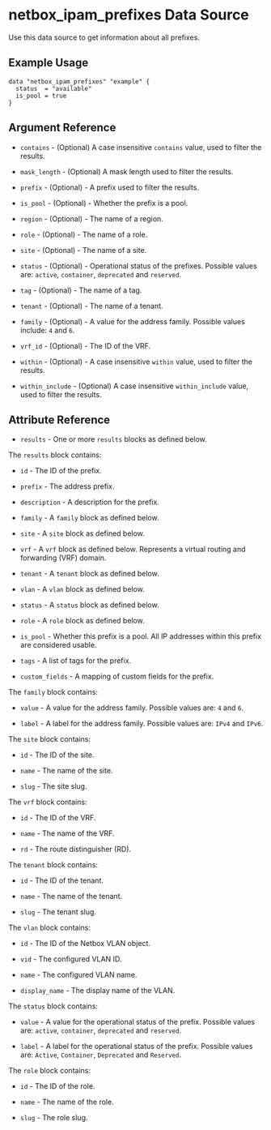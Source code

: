 # netbox_ipam_prefixes Data Source

Use this data source to get information about all prefixes.

## Example Usage

```hcl
data "netbox_ipam_prefixes" "example" {
  status  = "available"
  is_pool = true
}
```

## Argument Reference

* `contains` - (Optional) A case insensitive `contains` value, used to filter the results.

* `mask_length` - (Optional) A mask length used to filter the results.

* `prefix` - (Optional) - A prefix used to filter the results.

* `is_pool` - (Optional) - Whether the prefix is a pool.

* `region` - (Optional) - The name of a region.

* `role` - (Optional) - The name of a role.

* `site` - (Optional) - The name of a site.

* `status` - (Optional) - Operational status of the prefixes. Possible values are: `active`, `container`, `deprecated` and `reserved`.

* `tag` - (Optional) - The name of a tag.

* `tenant` - (Optional) - The name of a tenant.

* `family` - (Optional) - A value for the address family. Possible values include: `4` and `6`.

* `vrf_id` - (Optional) - The ID of the VRF.

* `within` - (Optional) - A case insensitive `within` value, used to filter the results.

* `within_include` - (Optional) A case insensitive `within_include` value, used to filter the results.

## Attribute Reference

* `results` - One or more `results` blocks as defined below.

The `results` block contains:

* `id` - The ID of the prefix.

* `prefix` - The address prefix.

* `description` - A description for the prefix.

* `family` - A `family` block as defined below.

* `site` - A `site` block as defined below.

* `vrf` - A `vrf` block as defined below. Represents a virtual routing and forwarding (VRF) domain.

* `tenant` - A `tenant` block as defined below.

* `vlan` - A `vlan` block as defined below.

* `status` - A `status` block as defined below.

* `role` - A `role` block as defined below.

* `is_pool` - Whether this prefix is a pool. All IP addresses within this prefix are considered usable.

* `tags` - A list of tags for the prefix.

* `custom_fields` - A mapping of custom fields for the prefix.

The `family` block contains:

* `value` - A value for the address family. Possible values are: `4` and `6`.

* `label` - A label for the address family. Possible values are: `IPv4` and `IPv6`.

The `site` block contains:

* `id` - The ID of the site.

* `name` - The name of the site.

* `slug` - The site slug.

The `vrf` block contains:

* `id` - The ID of the VRF.

* `name` - The name of the VRF.

* `rd` - The route distinguisher (RD).

The `tenant` block contains:

* `id` - The ID of the tenant.

* `name` - The name of the tenant.

* `slug` - The tenant slug.

The `vlan` block contains:

* `id` - The ID of the Netbox VLAN object.

* `vid` - The configured VLAN ID.

* `name` - The configured VLAN name.

* `display_name` - The display name of the VLAN.

The `status` block contains:

* `value` - A value for the operational status of the prefix. Possible values are: `active`, `container`, `deprecated` and `reserved`.

* `label` - A label for the operational status of the prefix. Possible values are: `Active`, `Container`, `Deprecated` and `Reserved`.

The `role` block contains:

* `id` - The ID of the role.

* `name` - The name of the role.

* `slug` - The role slug.
